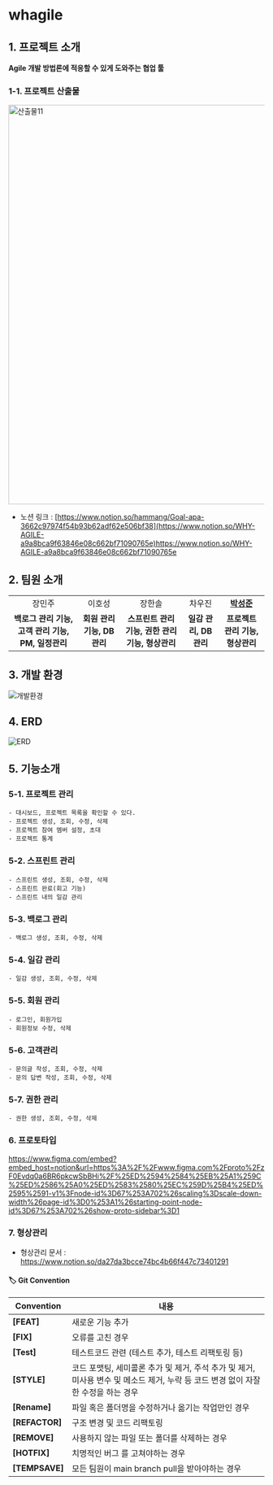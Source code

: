 # whagile
## 1. 프로젝트 소개 
**Agile 개발 방법론에 적응할 수 있게 도와주는 협업 툴**
### 1-1. 프로젝트 산출물

<img width="786" alt="산출물11" src="https://github.com/myrhymetree/whagile/assets/94158097/1b83fbad-4345-4bf6-917e-a8e1241314a1">

* 노션 링크 : [https://www.notion.so/hammang/Goal-apa-3662c97974f54b93b62adf62e506bf38](https://www.notion.so/WHY-AGILE-a9a8bca9f63846e08c662bf71090765e)https://www.notion.so/WHY-AGILE-a9a8bca9f63846e08c662bf71090765e

## 2. 팀원 소개
<table>
  <tr>
    <td align="center">장민주<a href=""><b></b></td>
    <td align="center">이호성<a href=""><b></b></td>
    <td align="center">장한솔<a href=""><b></b></td>
    <td align="center">차우진<a href=""><b></b></td>
    <td align="center"><a href="https://github.com/myrhymetree"><b>박성준</b></td>
  </tr>

  <tr>
    <td align="center"><strong>백로그 관리 기능, 고객 관리 기능, PM, 일정관리</strong></td>
    <td align="center"><strong>회원 관리 기능, DB관리</strong></td>
    <td align="center"><strong>스프린트 관리 기능, 권한 관리 기능, 형상관리</strong></td>
    <td align="center"><strong>일감 관리, DB관리</strong></td>
    <td align="center"><strong>프로젝트 관리 기능, 형상관리</strong></td>
  </tr>
</table>

## 3. 개발 환경
![개발환경](https://github.com/myrhymetree/whagile/assets/94158097/2cfab0f9-ecb4-4aa3-9e2e-0d7d560d77bf)


## 4. ERD
![ERD](https://github.com/myrhymetree/whagile/assets/94158097/7cdd2689-0aea-4889-8247-d739be8e5ad4)


## 5. 기능소개
### 5-1. 프로젝트 관리
    - 대시보드, 프로젝트 목록을 확인할 수 있다.
    - 프로젝트 생성, 조회, 수정, 삭제
    - 프로젝트 참여 멤버 설정, 초대
    - 프로젝트 통계
### 5-2. 스프린트 관리
    - 스프린트 생성, 조회, 수정, 삭제
    - 스프린트 완료(회고 기능)
    - 스프린트 내의 일감 관리
### 5-3. 백로그 관리
    - 백로그 생성, 조회, 수정, 삭제 
### 5-4. 일감 관리
    - 일감 생성, 조회, 수정, 삭제 
### 5-5. 회원 관리
    - 로그인, 회원가입
    - 회원정보 수정, 삭제
### 5-6. 고객관리
    - 문의글 작성, 조회, 수정, 삭제
    - 문의 답변 작성, 조회, 수정, 삭제
### 5-7. 권한 관리 
    - 권한 생성, 조회, 수정, 삭제 

### 6. 프로토타입
https://www.figma.com/embed?embed_host=notion&url=https%3A%2F%2Fwww.figma.com%2Fproto%2FzF0Evdq0a6BR6pkcwSbBHi%2F%25ED%2594%2584%25EB%25A1%259C%25ED%2586%25A0%25ED%2583%2580%25EC%259D%25B4%25ED%2595%2591-v1%3Fnode-id%3D67%253A702%26scaling%3Dscale-down-width%26page-id%3D0%253A1%26starting-point-node-id%3D67%253A702%26show-proto-sidebar%3D1

### 7. 형상관리

* 형상관리 문서 : https://www.notion.so/da27da3bcce74bc4b66f447c73401291

#### 🏷️ Git Convention
| **Convention**  | **내용**                                                         |
|-----------------|----------------------------------------------------------------|
| **[FEAT]**        | 새로운 기능 추가                                                      |
| **[FIX]**         | 오류를 고친 경우                                                          |
| **[Test]**        |  테스트코드 관련 (테스트 추가, 테스트 리팩토링 등)     |
| **[STYLE]**     | 코드 포맷팅, 세미콜론 추가 및 제거, 주석 추가 및 제거,  미사용 변수 및 메소드 제거, 누락 등 코드 변경 없이 자잘한 수정을 하는 경우               |
| **[Rename]**      | 파일 혹은 폴더명을 수정하거나 옮기는 작업만인 경우                                   |
| **[REFACTOR]**      | 구조 변경 및 코드 리팩토링                                            |
| **[REMOVE]**      | 사용하지 않는 파일 또는 폴더를 삭제하는 경우                                            |
| **[HOTFIX]** | 치명적인 버그 를 고쳐야하는 경우                                                  |
| **[TEMPSAVE]** | 모든 팀원이 main branch pull을 받아야하는 경우                                         |
